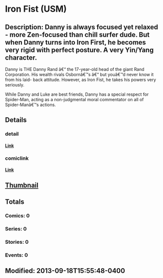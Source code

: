 # Iron Fist (USM)
## Description: Danny is always focused yet relaxed - more Zen-focused than chill surfer dude. But when Danny turns into Iron First, he becomes very rigid with perfect posture. A very Yin/Yang character. 

Danny is THE Danny Rand â€“ the 17-year-old head of the giant Rand Corporation.  His wealth rivals Osbornâ€™s â€“ but youâ€™d never know it from his laid- back attitude. However, as Iron Fist, he takes his powers very seriously. 

While Danny and Luke are best friends, Danny has a special respect for Spider-Man, acting as a non-judgmental moral commentator on all of Spider-Manâ€™s actions. 
## Details
### detail
#### [Link](http://marvel.com/characters/28/iron_fist?utm_campaign=apiRef&utm_source=d8455188da2836f893171a8a63981172)
### comiclink
#### [Link](http://marvel.com/comics/characters/1016839/iron_fist_usm?utm_campaign=apiRef&utm_source=d8455188da2836f893171a8a63981172)
## [Thumbnail](http://i.annihil.us/u/prod/marvel/i/mg/6/20/52321751dffa6.jpg)
## Totals
### Comics: 0
### Series: 0
### Stories: 0
### Events: 0
## Modified: 2013-09-18T15:55:48-0400
